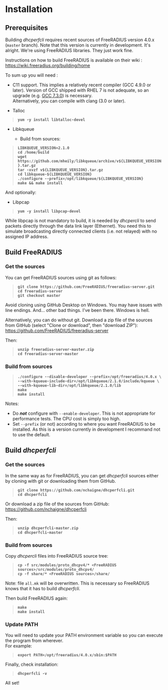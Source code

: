 
# Installation

## Prerequisites

Building *dhcperfcli* requires recent sources of FreeRADIUS version 4.0.x (`master` branch). Note that this version is currently in development. It's alright. We're using FreeRADIUS libraries. They just work fine.

Instructions on how to build FreeRADIUS is available on their wiki :
https://wiki.freeradius.org/building/home

To sum up you will need :

- C11 support. This implies a relatively recent compiler (GCC 4.9.0 or later). Version of GCC shipped with RHEL 7 is not adequate, so an upgrade (e.g. [GCC 7.3.0](https://gist.github.com/nchaigne/9eba78dafb011b138fa513ea5fd016a8)) is necessary.<br>Alternatively, you can compile with clang (3.0 or later).

- Talloc

>__`yum -y install libtalloc-devel`__

- Libkqueue

  - Build from sources:

>__`LIBKQUEUE_VERSION=2.1.0`__<br>
>__`cd /home/build`__<br>
>__`wget https://github.com/mheily/libkqueue/archive/v${LIBKQUEUE_VERSION}.tar.gz`__<br>
>__`tar -xvzf v${LIBKQUEUE_VERSION}.tar.gz`__<br>
>__`cd libkqueue-${LIBKQUEUE_VERSION}`__<br>
>__`./configure --prefix=/opt/libkqueue/${LIBKQUEUE_VERSION}`__<br>
>__`make && make install`__<br>


And optionally:

- Libpcap

>__`yum -y install libpcap-devel`__

While libpcap is not mandatory to build, it is needed by *dhcpercli* to send packets directly through the data link layer (Ethernet). You need this to simulate broadcasting directly connected clients (i.e. not relayed) with no assigned IP address.


## Build FreeRADIUS

### Get the sources

You can get FreeRADIUS sources using git as follows:
>__`git clone https://github.com/FreeRADIUS/freeradius-server.git`__<br>
>__`cd freeradius-server`__<br>
>__`git checkout master`__

Avoid cloning using GitHub Desktop on Windows. You may have issues with line endings. And... other bad things. I've been there. Windows is hell.

Alternatively, you can do without git. Download a zip file of the sources from GitHub (select "Clone or download", then "download ZIP"):
https://github.com/FreeRADIUS/freeradius-server

Then:
>__`unzip freeradius-server-master.zip`__<br>
>__`cd freeradius-server-master`__

### Build from sources

>__`./configure --disable-developer --prefix=/opt/freeradius/4.0.x \`__<br>
>__`--with-kqueue-include-dir=/opt/libkqueue/2.1.0/include/kqueue \`__<br>
>__`--with-kqueue-lib-dir=/opt/libkqueue/2.1.0/lib`__<br>
>__`make`__<br>
>__`make install`__<br>

Notes:
- Do __*not*__ configure with `--enable-developer`. This is not appropriate for performance tests. The CPU cost is simply too high.
- Set `--prefix` (or not) according to where you want FreeRADIUS to be installed. As this is a version currently in development I recommand not to use the default.


## Build *dhcperfcli*

### Get the sources

In the same way as for FreeRADIUS, you can get *dhcperfcli* sources either by cloning with git or downloading them from GitHub.
>__`git clone https://github.com/nchaigne/dhcperfcli.git`__<br>
>__`cd dhcperfcli`__

Or download a zip file of the sources from GitHub:
https://github.com/nchaigne/dhcperfcli

Then:

>__`unzip dhcperfcli-master.zip`__<br>
>__`cd dhcperfcli-master`__

### Build from sources

Copy *dhcpercli* files into FreeRADIUS source tree:

>__`cp -f src/modules/proto_dhcpv4/* <FreeRADIUS sources>/src/modules/proto_dhcpv4/`__<br>
>__`cp -f share/* <FreeRADIUS sources>/share/`__<br>

Note: file `all.mk` will be overwritten. This is necessary so FreeRADIUS knows that it has to build *dhcperfcli*.

Then build FreeRADIUS again:
>__`make`__<br>
>__`make install`__

### Update PATH

You will need to update your PATH environment variable so you can execute the program from wherever.<br>
For example:
>__`export PATH=/opt/freeradius/4.0.x/sbin:$PATH`__

Finally, check installation:

>__`dhcperfcli -v`__

All set!
